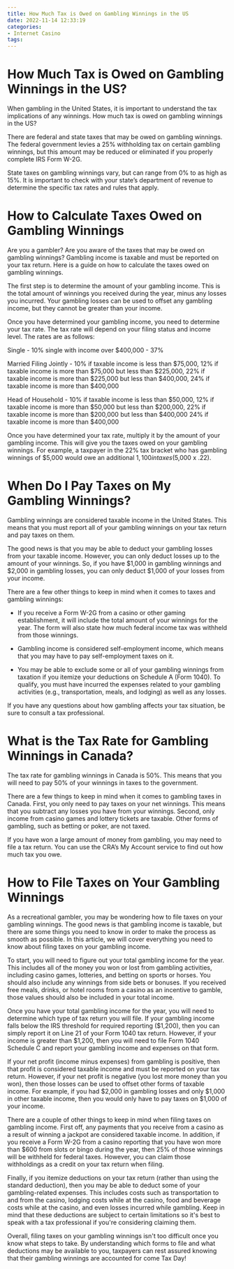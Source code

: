 ```yaml
---
title: How Much Tax is Owed on Gambling Winnings in the US
date: 2022-11-14 12:33:19
categories:
- Internet Casino
tags:
---
```



#  How Much Tax is Owed on Gambling Winnings in the US?

When gambling in the United States, it is important to understand the tax implications of any winnings. How much tax is owed on gambling winnings in the US?

There are federal and state taxes that may be owed on gambling winnings. The federal government levies a 25% withholding tax on certain gambling winnings, but this amount may be reduced or eliminated if you properly complete IRS Form W-2G.

State taxes on gambling winnings vary, but can range from 0% to as high as 15%. It is important to check with your state’s department of revenue to determine the specific tax rates and rules that apply.

#  How to Calculate Taxes Owed on Gambling Winnings

Are you a gambler? Are you aware of the taxes that may be owed on gambling winnings? Gambling income is taxable and must be reported on your tax return. Here is a guide on how to calculate the taxes owed on gambling winnings.

The first step is to determine the amount of your gambling income. This is the total amount of winnings you received during the year, minus any losses you incurred. Your gambling losses can be used to offset any gambling income, but they cannot be greater than your income.

Once you have determined your gambling income, you need to determine your tax rate. The tax rate will depend on your filing status and income level. The rates are as follows:

Single - 10%
 single with income over $400,000 - 37%

Married Filing Jointly - 10% if taxable income is less than $75,000, 12% if taxable income is more than $75,000 but less than $225,000, 22% if taxable income is more than $225,000 but less than $400,000, 24% if taxable income is more than $400,000

Head of Household - 10% if taxable income is less than $50,000, 12% if taxable income is more than $50,000 but less than $200,000, 22% if taxable income is more than $200,000 but less than $400,000 24% if taxable income is more than $400,000 


Once you have determined your tax rate, multiply it by the amount of your gambling income. This will give you the taxes owed on your gambling winnings. For example, a taxpayer in the 22% tax bracket who has gambling winnings of $5,000 would owe an additional $1,100 in taxes ($5,000 x .22).

#  When Do I Pay Taxes on My Gambling Winnings?

Gambling winnings are considered taxable income in the United States. This means that you must report all of your gambling winnings on your tax return and pay taxes on them.

The good news is that you may be able to deduct your gambling losses from your taxable income. However, you can only deduct losses up to the amount of your winnings. So, if you have $1,000 in gambling winnings and $2,000 in gambling losses, you can only deduct $1,000 of your losses from your income.

There are a few other things to keep in mind when it comes to taxes and gambling winnings:

- If you receive a Form W-2G from a casino or other gaming establishment, it will include the total amount of your winnings for the year. The form will also state how much federal income tax was withheld from those winnings.

- Gambling income is considered self-employment income, which means that you may have to pay self-employment taxes on it.

- You may be able to exclude some or all of your gambling winnings from taxation if you itemize your deductions on Schedule A (Form 1040). To qualify, you must have incurred the expenses related to your gambling activities (e.g., transportation, meals, and lodging) as well as any losses.

If you have any questions about how gambling affects your tax situation, be sure to consult a tax professional.

#  What is the Tax Rate for Gambling Winnings in Canada?

The tax rate for gambling winnings in Canada is 50%. This means that you will need to pay 50% of your winnings in taxes to the government.

There are a few things to keep in mind when it comes to gambling taxes in Canada. First, you only need to pay taxes on your net winnings. This means that you subtract any losses you have from your winnings. Second, only income from casino games and lottery tickets are taxable. Other forms of gambling, such as betting or poker, are not taxed.

If you have won a large amount of money from gambling, you may need to file a tax return. You can use the CRA’s My Account service to find out how much tax you owe.

#  How to File Taxes on Your Gambling Winnings

As a recreational gambler, you may be wondering how to file taxes on your gambling winnings. The good news is that gambling income is taxable, but there are some things you need to know in order to make the process as smooth as possible. In this article, we will cover everything you need to know about filing taxes on your gambling income.

To start, you will need to figure out your total gambling income for the year. This includes all of the money you won or lost from gambling activities, including casino games, lotteries, and betting on sports or horses. You should also include any winnings from side bets or bonuses. If you received free meals, drinks, or hotel rooms from a casino as an incentive to gamble, those values should also be included in your total income.

Once you have your total gambling income for the year, you will need to determine which type of tax return you will file. If your gambling income falls below the IRS threshold for required reporting ($1,200), then you can simply report it on Line 21 of your Form 1040 tax return. However, if your income is greater than $1,200, then you will need to file Form 1040 Schedule C and report your gambling income and expenses on that form.

If your net profit (income minus expenses) from gambling is positive, then that profit is considered taxable income and must be reported on your tax return. However, if your net profit is negative (you lost more money than you won), then those losses can be used to offset other forms of taxable income. For example, if you had $2,000 in gambling losses and only $1,000 in other taxable income, then you would only have to pay taxes on $1,000 of your income.

There are a couple of other things to keep in mind when filing taxes on gambling income. First off, any payments that you receive from a casino as a result of winning a jackpot are considered taxable income. In addition, if you receive a Form W-2G from a casino reporting that you have won more than $600 from slots or bingo during the year, then 25% of those winnings will be withheld for federal taxes. However, you can claim those withholdings as a credit on your tax return when filing.

Finally, if you itemize deductions on your tax return (rather than using the standard deduction), then you may be able to deduct some of your gambling-related expenses. This includes costs such as transportation to and from the casino, lodging costs while at the casino, food and beverage costs while at the casino, and even losses incurred while gambling. Keep in mind that these deductions are subject to certain limitations so it's best to speak with a tax professional if you're considering claiming them.

Overall, filing taxes on your gambling winnings isn't too difficult once you know what steps to take. By understanding which forms to file and what deductions may be available to you, taxpayers can rest assured knowing that their gambling winnings are accounted for come Tax Day!